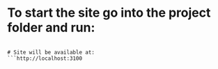 # To start the site go into the project folder and run:
```npm start

# Site will be available at:
```http://localhost:3100